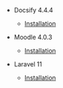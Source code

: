 - Docsify 4.4.4

  - [Installation](docsify/docsify_installation.md)

- Moodle 4.0.3

  - [Installation](docsify/moodle_installation.md)

- Laravel 11

  - [Installation](docsify/laravel11_installation.md)

